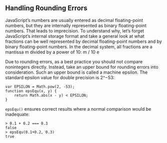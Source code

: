 ## Handling Rounding Errors
JavaScript’s numbers are usually entered as decimal floating-point numbers, but they are internally represented as binary floating-point numbers. 
That leads to imprecision. To understand why, let’s forget JavaScript’s internal storage format and take a general look at what fractions can be well represented by decimal floating-point numbers and by binary floating-point numbers. In the decimal system, all fractions are a mantissa m divided by a power of 10: m / 10 e

Due to rounding errors, as a best practice you should not compare nonintegers directly. 
Instead, take an upper bound for rounding errors into consideration. 
Such an upper bound is called a machine epsilon. The standard epsilon value for double precision is 2^−53:
```
var EPSILON = Math.pow(2, -53);
function epsEqu(x, y) {
    return Math.abs(x - y) < EPSILON;
}
```
`epsEqu()` ensures correct results where a normal comparison would be inadequate:
```
> 0.1 + 0.2 === 0.3
false
> epsEqu(0.1+0.2, 0.3)
true
```
